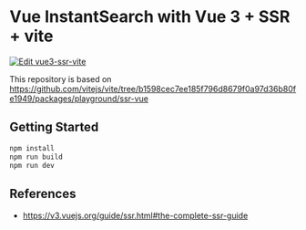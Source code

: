 # Vue InstantSearch with Vue 3 + SSR + vite

[![Edit vue3-ssr-vite](https://codesandbox.io/static/img/play-codesandbox.svg)](https://codesandbox.io/s/github/algolia/doc-code-samples/tree/master/vue-instantsearch/vue3-ssr-vite)

This repository is based on https://github.com/vitejs/vite/tree/b1598cec7ee185f796d8679f0a97d36b80fe1949/packages/playground/ssr-vue

## Getting Started

```sh
npm install
npm run build
npm run dev
```

## References

- https://v3.vuejs.org/guide/ssr.html#the-complete-ssr-guide
